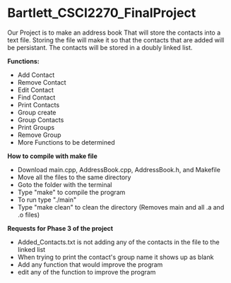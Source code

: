 # Bartlett_CSCI2270_FinalProject

Our Project is to make an address book That will store the contacts into a text file.
Storing the file will make it so that the contacts that are added will be persistant.
The contacts will be stored in a doubly linked list.

**Functions:**

- Add Contact
- Remove Contact
- Edit Contact
- Find Contact
- Print Contacts
- Group create
- Group Contacts
- Print Groups
- Remove Group
- More Functions to be determined

**How to compile with make file**

- Download main.cpp, AddressBook.cpp, AddressBook.h, and Makefile
- Move all the files to the same directory
- Goto the folder with the terminal
- Type "make" to compile the program
- To run type "./main"
- Type "make clean" to clean the directory (Removes main and all .a and .o files)

**Requests for Phase 3 of the project**
- Added_Contacts.txt is not adding any of the contacts in the file to the linked list
- When trying to print the contact's group name it shows up as blank
- Add any function that would improve the program
- edit any of the function to improve the program
